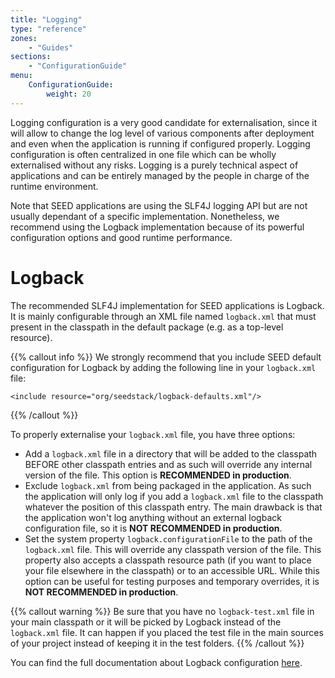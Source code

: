 ```yaml
---
title: "Logging"
type: "reference"
zones:
    - "Guides"
sections:
    - "ConfigurationGuide"
menu:
    ConfigurationGuide:
        weight: 20
---
```


Logging configuration is a very good candidate for externalisation, since it will allow to change the log level of
various components after deployment and even when the application is running if configured properly. Logging configuration
is often centralized in one file which can be wholly externalised without any risks. Logging is a purely technical
aspect of applications and can be entirely managed by the people in charge of the runtime environment.

Note that SEED applications are using the SLF4J logging API but are not usually dependant of a specific implementation. 
Nonetheless, we recommend using the Logback implementation because of its powerful configuration options and good 
runtime performance.

# Logback

The recommended SLF4J implementation for SEED applications is Logback. It is mainly configurable through an XML file
named `logback.xml` that must present in the classpath in the default package (e.g. as a top-level resource). 

{{% callout info %}}
We strongly recommend that you include SEED default configuration for Logback by adding the following line in your 
`logback.xml` file:

    <include resource="org/seedstack/logback-defaults.xml"/>
{{% /callout %}}

To properly externalise your `logback.xml` file, you have three options:

* Add a `logback.xml` file in a directory that will be added to the classpath BEFORE other classpath entries and as
such will override any internal version of the file. This option is **RECOMMENDED in production**.
* Exclude `logback.xml` from being packaged in the application. As such the application will only log if you add a 
`logback.xml` file to the classpath whatever the position of this classpath entry. The main drawback is that the
application won't log anything without an external logback configuration file, so it is **NOT RECOMMENDED in production**.
* Set the system property `logback.configurationFile` to the path of the `logback.xml` file. This will override any
classpath version of the file. This property also accepts a classpath resource path (if you want to place your file
elsewhere in the classpath) or to an accessible URL. While this option can be useful for testing purposes and temporary
overrides, it is **NOT RECOMMENDED in production**.

{{% callout warning %}}
Be sure that you have no <code>logback-test.xml</code> file in your main classpath or it will be picked by Logback instead
of the <code>logback.xml</code> file. It can happen if you placed the test file in the main sources of your project instead
of keeping it in the test folders.
{{% /callout %}}

You can find the full documentation about Logback configuration [here](http://logback.qos.ch/manual/configuration.html).
